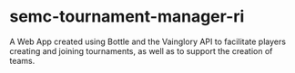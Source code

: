 # semc-tournament-manager-ri

A Web App created using Bottle and the Vainglory API to facilitate players creating and joining tournaments, as well as to support the creation of teams. 
